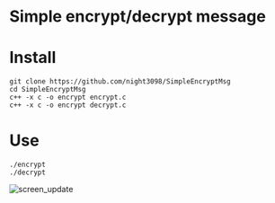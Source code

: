 # Simple encrypt/decrypt message

# Install
```
git clone https://github.com/night3098/SimpleEncryptMsg
cd SimpleEncryptMsg
c++ -x c -o encrypt encrypt.c
c++ -x c -o encrypt decrypt.c
```
# Use

```
./encrypt
./decrypt
```
![screen_update](https://user-images.githubusercontent.com/122676310/214868544-32f4fb0a-183a-4d9b-b3f3-c8f96ca75bf8.png)

